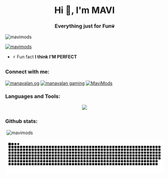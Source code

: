<h1 align="center">Hi 👋, I'm MAVI</h1>
<h3 align="center">Everything just for Fun💀</h3>

<p align="left"> <img src="https://komarev.com/ghpvc/?username=MaviMods&label=Profile%20views&color=0e75b6&style=flat" alt="mavimods" /> </p>

<p align="left"> <a href="https://github.com/MaviMods/github-profile-trophy"><img src="https://github-profile-trophy.vercel.app/?username=MaviMods&theme=tokyonight" alt="mavimods" /></a> </p>

- ⚡ Fun fact **I think I'M PERFECT**

<h3 align="left">Connect with me:</h3>
<p align="left">
<a href="https://instagram.com/manavalan.og" target="blank"><img align="center" src="https://cdn3.iconfinder.com/data/icons/2018-social-media-logotypes/1000/2018_social_media_popular_app_logo_instagram-1024.png" alt="manavalan.og"  height="40" width="40"/></a> 
<a href="https://youtube.com/@manavalanog?si=jWwSrvx02zVdiCSv" target="blank"><img align="center" src="https://github.com/gauravghongde/social-icons/blob/master/PNG/Color/Youtube.png" alt="manavalan gaming" height="40" width="40"/></a> 
<a href="https://t.me/MODSMAVI" target="blank"><img align="center" src="https://github.com/gauravghongde/social-icons/blob/master/PNG/Color/Telegram.png" alt="MaviMods" height="40" width="40" /></a>
</p>

<h3 align="left">Languages and Tools:</h3>
<p align="center">
  <a href="https://skillicons.dev">
    <img src="https://skillicons.dev/icons?i=git,aws,bash,bun,cs,cloudflare,css,discordjs,heroku,html,js,mongodb,nodejs,py,redis,replit,vercel,vite,workers,yarn" />
  </a>
</p>

<h3 align="left">Github stats:</h3>
<p>&nbsp;<img align="center" src="https://github-readme-stats.vercel.app/api?username=MaviMods&theme=outrun&show_icons=true" alt="mavimods" /></p>

<picture>
  <source media="(prefers-color-scheme: dark)" srcset="https://raw.githubusercontent.com/platane/platane/output/github-contribution-grid-snake-dark.svg">
  <source media="(prefers-color-scheme: light)" srcset="https://raw.githubusercontent.com/platane/platane/output/github-contribution-grid-snake.svg">
  <img alt="github contribution grid snake animation" src="https://raw.githubusercontent.com/platane/platane/output/github-contribution-grid-snake.svg">
</picture>
